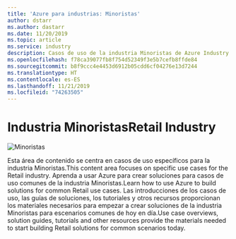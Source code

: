 ```yaml
---
title: 'Azure para industrias: Minoristas'
author: dstarr
ms.author: dastarr
ms.date: 11/20/2019
ms.topic: article
ms.service: industry
description: Casos de uso de la industria Minoristas de Azure Industry Experiences
ms.openlocfilehash: f78ca39077fb8f754d52349f3e5b7cefb8ffde84
ms.sourcegitcommit: b8f9ccc4e4453d6912b05cdd6cf04276e13d7244
ms.translationtype: HT
ms.contentlocale: es-ES
ms.lasthandoff: 11/21/2019
ms.locfileid: "74263505"
---
```

# <a name="retail-industry"></a><span data-ttu-id="d0eec-103">Industria Minoristas</span><span class="sxs-lookup"><span data-stu-id="d0eec-103">Retail Industry</span></span>

![Minoristas](./assets/index-assets/retailers.png)

<span data-ttu-id="d0eec-105">Esta área de contenido se centra en casos de uso específicos para la industria Minoristas.</span><span class="sxs-lookup"><span data-stu-id="d0eec-105">This content area focuses on specific use cases for the Retail industry.</span></span> <span data-ttu-id="d0eec-106">Aprenda a usar Azure para crear soluciones para casos de uso comunes de la industria Minoristas.</span><span class="sxs-lookup"><span data-stu-id="d0eec-106">Learn how to use Azure to build solutions for common Retail use cases.</span></span> <span data-ttu-id="d0eec-107">Las introducciones de los casos de uso, las guías de soluciones, los tutoriales y otros recursos proporcionan los materiales necesarios para empezar a crear soluciones de la industria Minoristas para escenarios comunes de hoy en día.</span><span class="sxs-lookup"><span data-stu-id="d0eec-107">Use case overviews, solution guides, tutorials and other resources provide the materials needed to start building Retail solutions for common scenarios today.</span></span>
